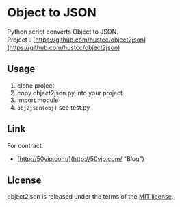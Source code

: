 # Object to JSON #
Python script converts Object to JSON.  
Project：[https://github.com/hustcc/object2json](https://github.com/hustcc/object2json)
## Usage ##
1. clone project
2. copy object2json.py into your project
3. import module
4. `obj2json(obj)` see test.py

## Link ##
For contract.

- [http://50vip.com/](http://50vip.com/ "Blog")

## License ##
object2json is released under the terms of the [MIT license](http://opensource.org/licenses/MIT).